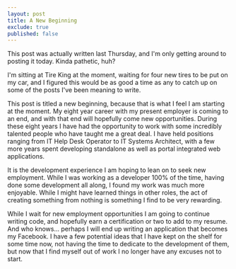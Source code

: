 ```yaml
---
layout: post
title: A New Beginning
exclude: true
published: false
---
```


This post was actually written last Thursday, and I'm only getting around to posting it today.  Kinda pathetic, huh?

I'm sitting at Tire King at the moment, waiting for four new tires to be put on my car, and I figured this would be as good a time as any to catch up on some of the posts I've been meaning to write.

This post is titled a new beginning, because that is what I feel I am starting at the moment.  My eight year career with my present employer is coming to an end, and with that end will hopefully come new opportunities.  During these eight years I have had the opportunity to work with some incredibly talented people who have taught me a great deal.  I have held positions ranging from IT Help Desk Operator to IT Systems Architect, with a few more years spent developing standalone as well as portal integrated web applications.

It is the development experience I am hoping to lean on to seek new employment.  While I was working as a developer 100% of the time, having done some development all along, I found my work was much more enjoyable.  While I might have learned things in other roles, the act of creating something from nothing is something I find to be very rewarding.

While I wait for new employment opportunities I am going to continue writing code, and hopefully earn a certification or two to add to my resume.  And who knows... perhaps I will end up writing an application that becomes my Facebook.  I have a few potential ideas that I have kept on the shelf for some time now, not having the time to dedicate to the development of them, but now that I find myself out of work I no longer have any excuses not to start.